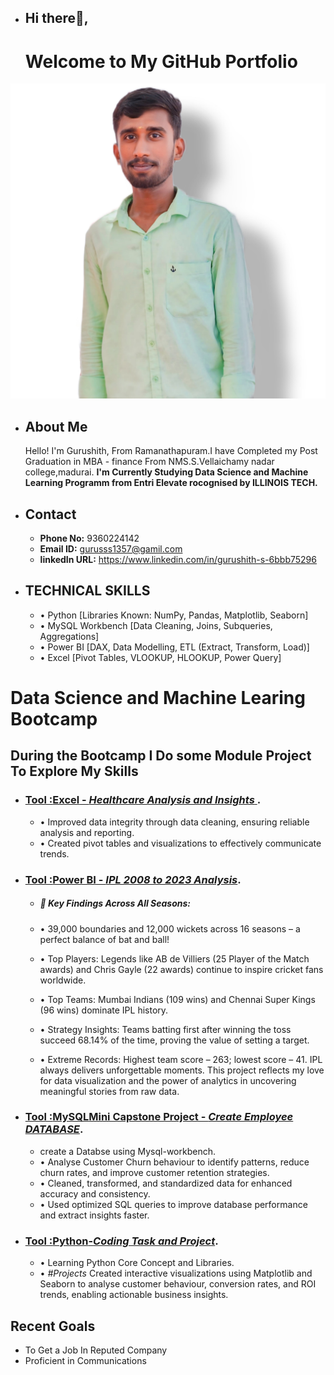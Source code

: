 - ## Hi there👋, 
  # Welcome to My GitHub Portfolio
 ![Gurushith](https://github.com/Gurudsml/Gurudsml/blob/main/Gurus.jpg)
- ## About Me
  Hello! I'm Gurushith, From Ramanathapuram.I have Completed my Post Graduation in MBA - finance From NMS.S.Vellaichamy nadar college,madurai.
 **I'm Currently Studying Data Science and Machine Learning Programm from Entri Elevate rocognised by ILLINOIS TECH.** 
- ## Contact
  - **Phone No:** 9360224142
  - **Email ID:** gurusss1357@gamil.com
  - **linkedIn URL:** https://www.linkedin.com/in/gurushith-s-6bbb75296
- ## TECHNICAL SKILLS
   - •	Python [Libraries Known: NumPy, Pandas, Matplotlib, Seaborn]
   - •	MySQL Workbench [Data Cleaning, Joins, Subqueries, Aggregations]
   - •	Power BI [DAX, Data Modelling, ETL (Extract, Transform, Load)]
   - •	Excel [Pivot Tables, VLOOKUP, HLOOKUP, Power Query]

# Data Science and Machine Learing Bootcamp
 ## During the Bootcamp I Do some Module Project To Explore My Skills
- ### [Tool :**Excel** - *Healthcare Analysis and Insights* ](https://github.com/Gurudsml/Excel-Healthcae-Insights).
     - •	Improved data integrity through data cleaning, ensuring reliable analysis and reporting.
     - •	Created pivot tables and visualizations to effectively communicate trends.
 
- ### [Tool :**Power BI** - *IPL 2008 to 2023 Analysis*](https://github.com/Gurudsml/Power-BI---Projects/blob/main/Gurushith%20Cricket%20DB..pbix).
     - ##### 🎯 Key Findings Across All Seasons:

     - • 39,000 boundaries and 12,000 wickets across 16 seasons – a perfect balance of bat and ball!
     - • Top Players: Legends like AB de Villiers (25 Player of the Match awards) and Chris Gayle (22 awards) continue to inspire cricket fans worldwide.
     - • Top Teams: Mumbai Indians (109 wins) and Chennai Super Kings (96 wins) dominate IPL history.
     - • Strategy Insights: Teams batting first after winning the toss succeed 68.14% of the time, proving the value of setting a target.
     - • Extreme Records: Highest team score – 263; lowest score – 41. IPL always delivers unforgettable moments.
This project reflects my love for data visualization and the power of analytics in uncovering meaningful stories from raw data.

- ### [Tool :**MySQL**Mini Capstone Project - *Create Employee DATABASE*](https://github.com/Gurudsml/MySQL---Projects/blob/main/E-Commerce%20Customer%20Churn%20Analysis.sql).
   - create a Databse using Mysql-workbench.
   - •	Analyse Customer Churn behaviour to identify patterns, reduce churn rates, and improve customer retention strategies.
   - •	Cleaned, transformed, and standardized data for enhanced accuracy and consistency.
   - •	Used optimized SQL queries to improve database performance and extract insights faster.
- ### [Tool :**Python**-*Coding Task and Project*](https://github.com/Gurudsml/Python-Coding-And-Projects).
   - •  Learning Python Core Concept and Libraries. 
   - •  *#Projects* Created interactive visualizations using Matplotlib and Seaborn to analyse customer behaviour, conversion rates, and ROI trends, enabling actionable business insights.
 
 ## Recent Goals
  - To Get a Job In Reputed Company
  - Proficient in Communications
     

<!---
Gurudsml/Gurudsml is a ✨ special ✨ repository because its `README.md` (this file) appears on your GitHub profile.
You can click the Preview link to take a look at your changes.
--->
